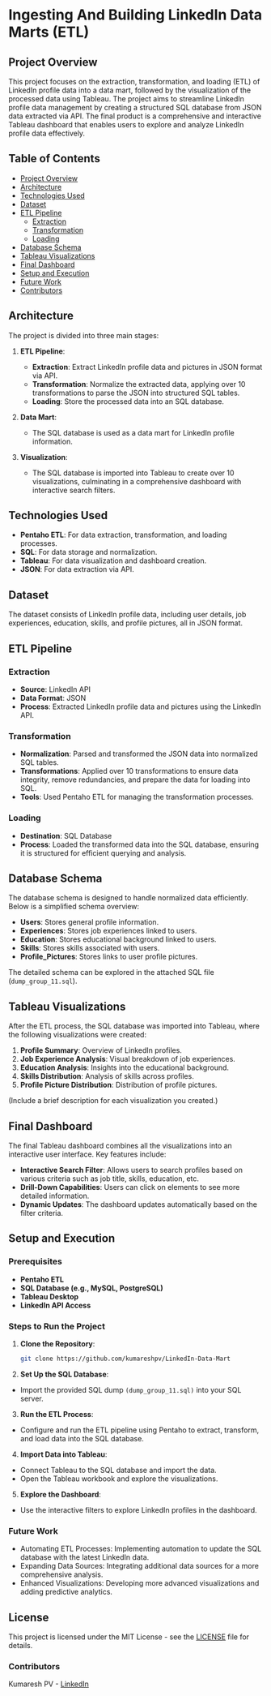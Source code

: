 # Ingesting And Building LinkedIn Data Marts (ETL)

## Project Overview

This project focuses on the extraction, transformation, and loading (ETL) of LinkedIn profile data into a data mart, followed by the visualization of the processed data using Tableau. The project aims to streamline LinkedIn profile data management by creating a structured SQL database from JSON data extracted via API. The final product is a comprehensive and interactive Tableau dashboard that enables users to explore and analyze LinkedIn profile data effectively.

## Table of Contents

- [Project Overview](#project-overview)
- [Architecture](#architecture)
- [Technologies Used](#technologies-used)
- [Dataset](#dataset)
- [ETL Pipeline](#etl-pipeline)
  - [Extraction](#extraction)
  - [Transformation](#transformation)
  - [Loading](#loading)
- [Database Schema](#database-schema)
- [Tableau Visualizations](#tableau-visualizations)
- [Final Dashboard](#final-dashboard)
- [Setup and Execution](#setup-and-execution)
- [Future Work](#future-work)
- [Contributors](#contributors)

## Architecture

The project is divided into three main stages:

1. **ETL Pipeline**: 
   - **Extraction**: Extract LinkedIn profile data and pictures in JSON format via API.
   - **Transformation**: Normalize the extracted data, applying over 10 transformations to parse the JSON into structured SQL tables.
   - **Loading**: Store the processed data into an SQL database.
   
2. **Data Mart**:
   - The SQL database is used as a data mart for LinkedIn profile information.

3. **Visualization**:
   - The SQL database is imported into Tableau to create over 10 visualizations, culminating in a comprehensive dashboard with interactive search filters.

## Technologies Used

- **Pentaho ETL**: For data extraction, transformation, and loading processes.
- **SQL**: For data storage and normalization.
- **Tableau**: For data visualization and dashboard creation.
- **JSON**: For data extraction via API.

## Dataset

The dataset consists of LinkedIn profile data, including user details, job experiences, education, skills, and profile pictures, all in JSON format.

## ETL Pipeline

### Extraction

- **Source**: LinkedIn API
- **Data Format**: JSON
- **Process**: Extracted LinkedIn profile data and pictures using the LinkedIn API.

### Transformation

- **Normalization**: Parsed and transformed the JSON data into normalized SQL tables.
- **Transformations**: Applied over 10 transformations to ensure data integrity, remove redundancies, and prepare the data for loading into SQL.
- **Tools**: Used Pentaho ETL for managing the transformation processes.

### Loading

- **Destination**: SQL Database
- **Process**: Loaded the transformed data into the SQL database, ensuring it is structured for efficient querying and analysis.

## Database Schema

The database schema is designed to handle normalized data efficiently. Below is a simplified schema overview:

- **Users**: Stores general profile information.
- **Experiences**: Stores job experiences linked to users.
- **Education**: Stores educational background linked to users.
- **Skills**: Stores skills associated with users.
- **Profile_Pictures**: Stores links to user profile pictures.

The detailed schema can be explored in the attached SQL file (`dump_group_11.sql`).

## Tableau Visualizations

After the ETL process, the SQL database was imported into Tableau, where the following visualizations were created:

1. **Profile Summary**: Overview of LinkedIn profiles.
2. **Job Experience Analysis**: Visual breakdown of job experiences.
3. **Education Analysis**: Insights into the educational background.
4. **Skills Distribution**: Analysis of skills across profiles.
5. **Profile Picture Distribution**: Distribution of profile pictures.

(Include a brief description for each visualization you created.)

## Final Dashboard

The final Tableau dashboard combines all the visualizations into an interactive user interface. Key features include:

- **Interactive Search Filter**: Allows users to search profiles based on various criteria such as job title, skills, education, etc.
- **Drill-Down Capabilities**: Users can click on elements to see more detailed information.
- **Dynamic Updates**: The dashboard updates automatically based on the filter criteria.

## Setup and Execution

### Prerequisites

- **Pentaho ETL**
- **SQL Database (e.g., MySQL, PostgreSQL)**
- **Tableau Desktop**
- **LinkedIn API Access**

### Steps to Run the Project

1. **Clone the Repository**: 
   ```bash
   git clone https://github.com/kumareshpv/LinkedIn-Data-Mart
   ```

2. **Set Up the SQL Database**:
- Import the provided SQL dump `(dump_group_11.sql)` into your SQL server.

3. **Run the ETL Process**:
- Configure and run the ETL pipeline using Pentaho to extract, transform, and load data into the SQL database.

4. **Import Data into Tableau**:
- Connect Tableau to the SQL database and import the data.
- Open the Tableau workbook and explore the visualizations.

5. **Explore the Dashboard**:
- Use the interactive filters to explore LinkedIn profiles in the dashboard.

### Future Work

- Automating ETL Processes: Implementing automation to update the SQL database with the latest LinkedIn data.
- Expanding Data Sources: Integrating additional data sources for a more comprehensive analysis.
- Enhanced Visualizations: Developing more advanced visualizations and adding predictive analytics.

## License

This project is licensed under the MIT License - see the [LICENSE](LICENSE) file for details.


### Contributors

Kumaresh PV - [LinkedIn](https://www.linkedin.com/in/kumaresh-pv)

